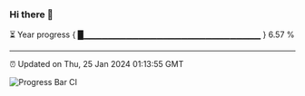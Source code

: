 ### Hi there 👋

⏳ Year progress { █▁▁▁▁▁▁▁▁▁▁▁▁▁▁▁▁▁▁▁▁▁▁▁▁▁▁▁▁▁ } 6.57 %

---

⏰ Updated on Thu, 25 Jan 2024 01:13:55 GMT

![Progress Bar CI](https://github.com/liununu/liununu/workflows/Progress%20Bar%20CI/badge.svg)
